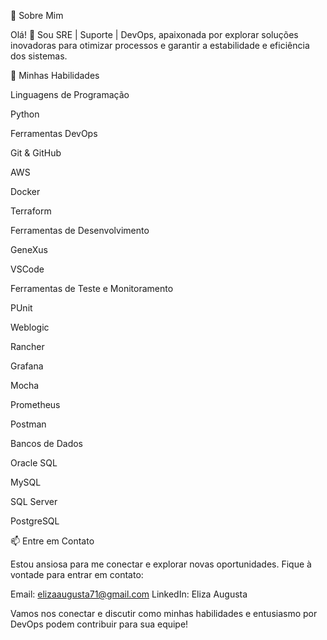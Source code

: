 :woman:  Sobre Mim

Olá! 👋 Sou SRE | Suporte | DevOps, apaixonada por explorar soluções inovadoras para otimizar processos e garantir a estabilidade e eficiência dos sistemas.

:rocket:  Minhas Habilidades

Linguagens de Programação

Python

Ferramentas DevOps

Git & GitHub

AWS

Docker

Terraform

Ferramentas de Desenvolvimento

GeneXus

VSCode

Ferramentas de Teste e Monitoramento

PUnit

Weblogic

Rancher

Grafana

Mocha

Prometheus

Postman

Bancos de Dados

Oracle SQL

MySQL

SQL Server

PostgreSQL

:mailbox:  Entre em Contato

Estou ansiosa para me conectar e explorar novas oportunidades. Fique à vontade para entrar em contato:

Email: elizaaugusta71@gmail.com
LinkedIn: Eliza Augusta

Vamos nos conectar e discutir como minhas habilidades e entusiasmo por DevOps podem contribuir para sua equipe!

